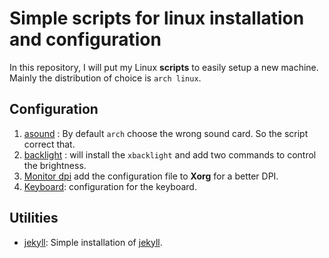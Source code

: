 # Simple scripts for linux installation and configuration #

In this repository, I will put my Linux **scripts** to easily setup a new
machine. Mainly the distribution of choice is `arch linux`.

## Configuration ##

1. [asound](config/install_alsa_mixer.sh) : By default `arch` choose the wrong sound card. So the script correct that.
2. [backlight](config/install_xbacklight.sh) : will install the `xbacklight`
   and add two commands to control the brightness.
3. [Monitor dpi](config/configure_monitor.sh) add the configuration file to
   **Xorg** for a better DPI.
4. [Keyboard](config/configure_keyboard.sh): configuration for the keyboard.



## Utilities

* [jekyll](./utilities/jekkyl_install.sh): Simple installation of [jekyll](https://jekyllrb.com/).
